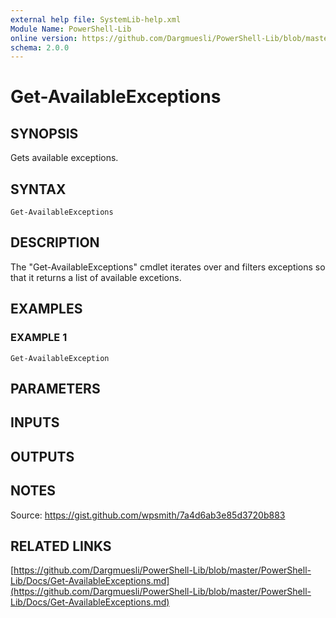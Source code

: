 ```yaml
---
external help file: SystemLib-help.xml
Module Name: PowerShell-Lib
online version: https://github.com/Dargmuesli/PowerShell-Lib/blob/master/PowerShell-Lib/Docs/Get-AvailableExceptions.md
schema: 2.0.0
---
```


# Get-AvailableExceptions

## SYNOPSIS
Gets available exceptions.

## SYNTAX

```
Get-AvailableExceptions
```

## DESCRIPTION
The "Get-AvailableExceptions" cmdlet iterates over and filters exceptions so that it returns a list of available excetions.

## EXAMPLES

### EXAMPLE 1
```
Get-AvailableException
```

## PARAMETERS

## INPUTS

## OUTPUTS

## NOTES
Source: https://gist.github.com/wpsmith/7a4d6ab3e85d3720b883

## RELATED LINKS

[https://github.com/Dargmuesli/PowerShell-Lib/blob/master/PowerShell-Lib/Docs/Get-AvailableExceptions.md](https://github.com/Dargmuesli/PowerShell-Lib/blob/master/PowerShell-Lib/Docs/Get-AvailableExceptions.md)


